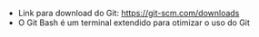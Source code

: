 - Link para download do Git: https://git-scm.com/downloads
- O Git Bash é um terminal extendido para otimizar o uso do Git